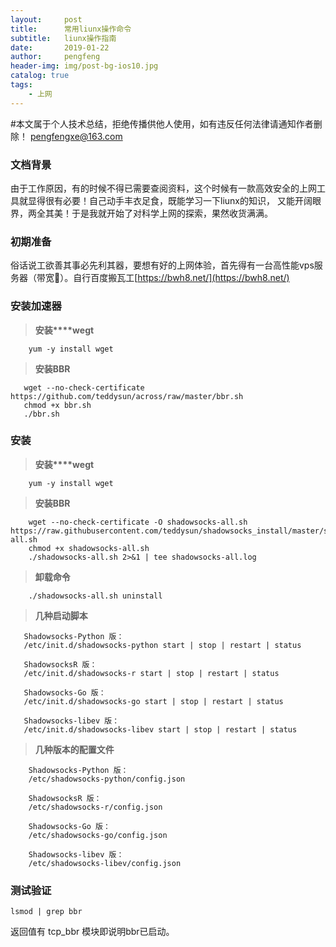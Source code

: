 ```yaml
---
layout:     post
title:      常用liunx操作命令
subtitle:   liunx操作指南
date:       2019-01-22
author:     pengfeng
header-img: img/post-bg-ios10.jpg
catalog: true
tags:
    - 上网
---
```

#本文属于个人技术总结，拒绝传播供他人使用，如有违反任何法律请通知作者删除！ pengfengxe@163.com
### 文档背景

   由于工作原因，有的时候不得已需要查阅资料，这个时候有一款高效安全的上网工具就显得很有必要！自己动手丰衣足食，既能学习一下liunx的知识，
 又能开阔眼界，两全其美！于是我就开始了对科学上网的探索，果然收货满满。

### 初期准备

   俗话说工欲善其事必先利其器，要想有好的上网体验，首先得有一台高性能vps服务器（带宽👻）。自行百度搬瓦工[https://bwh8.net/](https://bwh8.net/)
   
### 安装加速器
   >**安装****wegt**
   
        yum -y install wget
       
   >**安装BBR**
   
       wget --no-check-certificate https://github.com/teddysun/across/raw/master/bbr.sh
       chmod +x bbr.sh
       ./bbr.sh

### 安装

   >**安装****wegt**
        
        yum -y install wget
        
   >**安装BBR**
        
        wget --no-check-certificate -O shadowsocks-all.sh https://raw.githubusercontent.com/teddysun/shadowsocks_install/master/shadowsocks-all.sh
        chmod +x shadowsocks-all.sh
        ./shadowsocks-all.sh 2>&1 | tee shadowsocks-all.log
        
   >**卸载命令**
        
        ./shadowsocks-all.sh uninstall
        
   >**几种启动脚本**
   
       Shadowsocks-Python 版：
       /etc/init.d/shadowsocks-python start | stop | restart | status
       
       ShadowsocksR 版：
       /etc/init.d/shadowsocks-r start | stop | restart | status
       
       Shadowsocks-Go 版：
       /etc/init.d/shadowsocks-go start | stop | restart | status
       
       Shadowsocks-libev 版：
       /etc/init.d/shadowsocks-libev start | stop | restart | status 
        
   >**几种版本的配置文件**
   
        Shadowsocks-Python 版：
        /etc/shadowsocks-python/config.json
        
        ShadowsocksR 版：
        /etc/shadowsocks-r/config.json
        
        Shadowsocks-Go 版：
        /etc/shadowsocks-go/config.json
        
        Shadowsocks-libev 版：
        /etc/shadowsocks-libev/config.json

### 测试验证
    
    lsmod | grep bbr  
   返回值有 tcp_bbr 模块即说明bbr已启动。